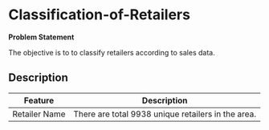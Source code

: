 # Classification-of-Retailers

**Problem Statement**

The objective is to to classify retailers according to sales data.

## Description
|  Feature  |  Description  |
| ---  |  --- |
| Retailer Name | There are total 9938 unique retailers in the area. |


